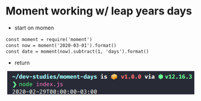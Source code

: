# Moment working w/ leap years days

* start on momen 
```
const moment = require('moment')
const now = moment('2020-03-01').format()
const date = moment(now).subtract(1, 'days').format()
```
* return 

<p align="center">
<img src="img/return-date.png">
</p>
